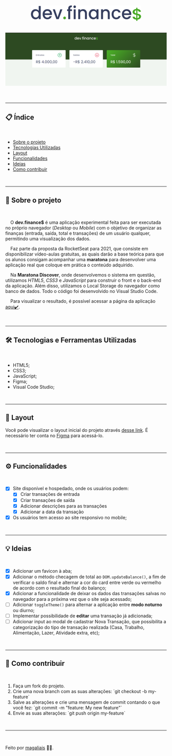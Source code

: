 <h1 align="center">
    <img src="./README/logo.svg">
</h1>

<h2 align="center">
    <img src="./README/header.png" alt="logo">
</h2>

<br>

---

<h2>📋 Índice</h2>

<br>

<ul>
    <li><a href="#about">Sobre o projeto</a></li>
    <li><a href="#techs">Tecnologias Utilizadas</a></li>
    <li><a href="#layout">Layout</a></li>
    <li><a href="#funcs">Funcionalidades</a></li>
    <li><a href="#goals">Ideias</a></li>
    <li><a href="#contribute">Como contribuir</a></li>
</ul>

<br>

---

<h2 id="about">📖 Sobre o projeto</h2>

<br>

<p>&nbsp;&nbsp;&nbsp;&nbsp;O <strong>dev.finance$</strong> é uma aplicação experimental feita para ser executada no próprio navegador (<i>Desktop</i> ou <i>Mobile</i>) com o objetivo de organizar as finanças (entrada, saída, total e transações) de um usuário qualquer, permitindo uma visualização dos dados.</p>
<p>&nbsp;&nbsp;&nbsp;&nbsp;Faz parte da proposta da RocketSeat para 2021, que consiste em disponibilizar vídeo-aulas gratuitas, as quais darão a base teórica para que os alunos consigam acompanhar uma <strong>maratona</strong> para desenvolver uma aplicação real que coloque em prática o conteúdo adquirido.</p>
<p>&nbsp;&nbsp;&nbsp;&nbsp;Na <strong>Maratona Discover</strong>, onde desenvolvemos o sistema em questão, utilizamos <i>HTML5</i>, <i>CSS3</i> e <i>JavaScript</i> para construir o front e o back-end da aplicação. Além disso, utilizamos o Local Storage do navegador como banco de dados. Todo o código foi desenvolvido no Visual Studio Code.</p>
<p>&nbsp;&nbsp;&nbsp;&nbsp;Para visualizar o resultado, é possível acessar a página da aplicação <a href="https://magaliais.github.io/dev-finances/" target="_blank">aqui✔️</a>.</p>

<br>

---

<h2 id="techs">🛠 Tecnologias e Ferramentas Utilizadas</h2>

<br>

* HTML5;
* CSS3;
* JavaScript;
* Figma;
* Visual Code Studio;

<br>

---

<h2 id="layout">🔖 Layout</h2>

Você pode visualizar o layout inicial do projeto através <a href="">desse link</a>. É necessário ter conta no <a href="">Figma</a> para acessá-lo.

<br>

---

<h2 id="funcs">⚙️ Funcionalidades</h2>

<br>

 - [x] Site disponível e hospedado, onde os usuários podem:
    - [x] Criar transações de entrada
    - [x] Criar transações de saída
    - [x] Adicionar descrições para as transações
    - [x] Adicionar a data da transação
- [x] Os usuários tem acesso ao site responsivo no mobile;

<br>

---

<h2 id="goals">💡 Ideias</h2>

<br>

- [x] Adicionar um favicon à aba;
- [x] Adicionar o método checagem de total ao `DOM.updateBalance()`, a fim de verificar o saldo final e alternar a cor do card entre verde ou vermelho de acordo com o resultado final do balanço;
- [x] Adicionar a funcionalidade de deixar os dados das transações salvas no navegador para a próxima vez que o site seja acessado;
- [ ] Adicionar `toggleTheme()` para alternar a aplicação entre <strong>modo noturno</strong> ou diurno;
- [ ] Implementar possibilidade de <strong>editar</strong> uma transação já adicionada;
- [ ] Adicionar input ao modal de cadastrar Nova Transação, que possibilita a categorização do tipo de transação realizada (Casa,
Trabalho, Alimentação, Lazer, Atividade extra, etc);

<br>

---

<h2 id="contribute">💪 Como contribuir</h2>

<br>

<ol>
    <li>Faça um fork do projeto.</li>
    <li>Crie uma nova branch com as suas alterações: `git checkout -b my-feature`</li>
    <li>Salve as alterações e crie uma mensagem de commit contando o que você fez: `git commit -m "feature: My new feature"`</li>
    <li>Envie as suas alterações: `git push origin my-feature`</li>
</ol>

<br>

---

<br>

Feito por <a href="https://www.github.com/magaliais">magaliais</a> 👨‍💻.

